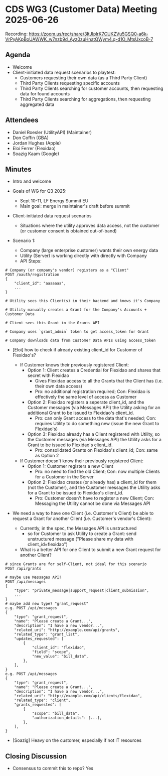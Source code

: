 # CDS WG3 (Customer Data) Meeting 2025-06-26

Recording: https://zoom.us/rec/share/3ltJIplrK7CUKZVu5GSQ0-a6k-VrPyAKpBoUAWWK_w7nzb9d_Ayz0zuHnatQWym4.q-d1O_MtsUxcoB-7

## Agenda
* Welcome
* Client-initiated data request scenarios to playtest:
    * Customers requesting their own data (as a Third Party Client)
    * Third Party Clients requesting specific accounts
    * Third Party Clients searching for customer accounts, then requesting data for found accounts
    * Third Party Clients searching for aggregations, then requesting aggregated data

## Attendees
* Daniel Roesler (UtilityAPI) (Maintainer)
* Don Coffin (GBA)
* Jordan Hughes (Apple)
* Eloi Ferrer (Flexidao)
* Soazig Kaam (Google)

## Minutes
* Intro and welcome
* Goals of WG for Q3 2025:
    * Sept 10-11, LF Energy Summit EU
    * Main goal: merge in maintainer's draft before summit
* Client-initiated data request scenarios
    * Situations where the utility approves data access, not the customer (or customer consent is obtained out-of-band)

* Scenario 1:
    * Company (large enterprise customer) wants their own energy data
    * Utility (Server) is working directly with directly with Company
    * API Steps:
```
# Company (or company's vendor) registers as a "Client"
POST /oauth/registration
{
    "client_id": "aaaaaaa",
    ...
}

# Utility sees this Client(s) in their backend and knows it's Company

# Utility manually creates a Grant for the Company's Accounts + Customer Data

# Client sees this Grant in the Grants API

# Company uses `grant_admin` token to get access_token for Grant

# Company downloads data from Customer Data APIs using access_token

```
* [Eloi] how to check if already existing client_id for Customer of Flexidao's?
    * If Customer knows their previously registered Client:
        * Option 1: Client creates a Credential for Flexidao and shares that secret with Flexidao
            * Gives Flexidao access to all the Grants that the Client has (i.e. their own data access)
            * Pro: no additional registration required; Con: Flexidao is effectively the same level of access as Customer
        * Option 2: Flexidao registers a seperate client_id, and the Customer messages (via Messages API) the Utility asking for an additional Grant to be issued to Flexidao's client_id.
            * Pro: can only Grant access to the data that's needed; Con: requires Utility to do something new (issue the new Grant to Flexidao's)
        * Option 3: Flexidao already has a Client registered with Utility, so the Customer messages (via Messages API) the Utility asks for a Grant to be issued to Flexidao's client_id.
            * Pro: consolidated Grants on Flexidao's client_id; Con: same as Option 2
    * If Customer doesn't know their previously registered Client:
        * Option 1: Customer registers a new Client
            * Pro: no need to find the old Client; Con: now multiple Clients for a Customer in the Server
        * Option 2: Flexidao creates (or already has) a client_id for them (not the Customer), and the Customer messages the Utility asks for a Grant to be issued to Flexidao's client_id.
            * Pro: Customer doesn't have to register a new Client; Con: Messaging the Utility cannot be done via Messages API

* We need a way to have one Client (i.e. Customer's Client) be able to request a Grant for another Client (i.e. Customer's vendor's Client):
    * Currently, in the spec, the Messages API is unstructured
        * so for Customer to ask Utility to create a Grant: send unstructured message ("Please share my data with client_id=flexidao")
    * What is a better API for one Client to submit a new Grant request for another Client?
```
# since Grants are for self-Client, not ideal for this scenario
POST /api/grants

# maybe use Messages API?
POST /api/messages
{
    "type": "private_message|support_request|client_submission",
    ...
}
# maybe add new type? "grant_request"
e.g. POST /api/messages
{
    "type": "grant_request",
    "name": "Please create a Grant...",
    "description": "I have a new vendor...",
    "related_uri": "http://example.com/api/grants",
    "related_type": "grant_list",
    "updates_requested": [
        {
            "client_id": "flexidao",
            "field": "scope",
            "new_value": "bill_data",
        },
    ],
}
e.g. POST /api/messages
{
    "type": "grant_request",
    "name": "Please create a Grant...",
    "description": "I have a new vendor...",
    "related_uri": "http://example.com/api/clients/flexidao",
    "related_type": "client",
    "grants_requested": [
        {
            "scope": "bill_data",
            "authorization_details": [...],
        },
    ],
}
```
* [Soazig] Heavy on the customer, especially if not IT resources



## Closing Discussion
* Consensus to commit this to repo? Yes
